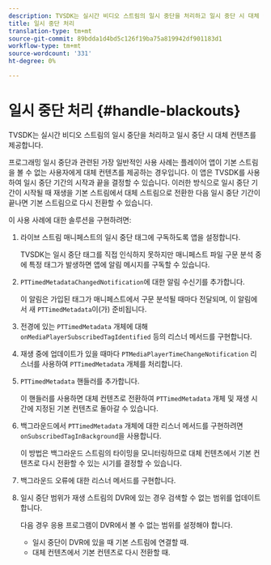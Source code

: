 ```yaml
---
description: TVSDK는 실시간 비디오 스트림의 일시 중단을 처리하고 일시 중단 시 대체 컨텐츠를 제공합니다.
title: 일시 중단 처리
translation-type: tm+mt
source-git-commit: 89bdda1d4bd5c126f19ba75a819942df901183d1
workflow-type: tm+mt
source-wordcount: '331'
ht-degree: 0%

---
```



# 일시 중단 처리 {#handle-blackouts}

TVSDK는 실시간 비디오 스트림의 일시 중단을 처리하고 일시 중단 시 대체 컨텐츠를 제공합니다.

프로그래밍 일시 중단과 관련된 가장 일반적인 사용 사례는 플레이어 앱이 기본 스트림을 볼 수 없는 사용자에게 대체 컨텐츠를 제공하는 경우입니다. 이 앱은 TVSDK를 사용하여 일시 중단 기간의 시작과 끝을 결정할 수 있습니다. 이러한 방식으로 일시 중단 기간이 시작될 때 재생을 기본 스트림에서 대체 스트림으로 전환한 다음 일시 중단 기간이 끝나면 기본 스트림으로 다시 전환할 수 있습니다.

이 사용 사례에 대한 솔루션을 구현하려면:

1. 라이브 스트림 매니페스트의 일시 중단 태그에 구독하도록 앱을 설정합니다.

   TVSDK는 일시 중단 태그를 직접 인식하지 못하지만 매니페스트 파일 구문 분석 중에 특정 태그가 발생하면 앱에 알림 메시지를 구독할 수 있습니다.
1. `PTTimedMetadataChangedNotification`에 대한 알림 수신기를 추가합니다.

   이 알림은 가입된 태그가 매니페스트에서 구문 분석될 때마다 전달되며, 이 알림에서 새 `PTTimedMetadata`이(가) 준비됩니다.

1. 전경에 있는 `PTTimedMetadata` 개체에 대해 `onMediaPlayerSubscribedTagIdentified` 등의 리스너 메서드를 구현합니다.

1. 재생 중에 업데이트가 있을 때마다 `PTMediaPlayerTimeChangeNotification` 리스너를 사용하여 `PTTimedMetadata` 개체를 처리합니다.

1. `PTTimedMetadata` 핸들러를 추가합니다.

   이 핸들러를 사용하면 대체 컨텐츠로 전환하여 `PTTimedMetadata` 개체 및 재생 시간에 지정된 기본 컨텐츠로 돌아갈 수 있습니다.

1. 백그라운드에서 `PTTimedMetadata` 개체에 대한 리스너 메서드를 구현하려면 `onSubscribedTagInBackground`을 사용합니다.

   이 방법은 백그라운드 스트림의 타이밍을 모니터링하므로 대체 컨텐츠에서 기본 컨텐츠로 다시 전환할 수 있는 시기를 결정할 수 있습니다.

1. 백그라운드 오류에 대한 리스너 메서드를 구현합니다.
1. 일시 중단 범위가 재생 스트림의 DVR에 있는 경우 검색할 수 없는 범위를 업데이트합니다.

   다음 경우 응용 프로그램이 DVR에서 볼 수 없는 범위를 설정해야 합니다.

   * 일시 중단이 DVR에 있을 때 기본 스트림에 연결할 때.
   * 대체 컨텐츠에서 기본 컨텐츠로 다시 전환할 때.